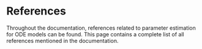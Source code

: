 # References

Throughout the documentation, references related to parameter estimation for ODE models can be found. This page contains a complete list of all references mentioned in the documentation.

```@bibliography
```
